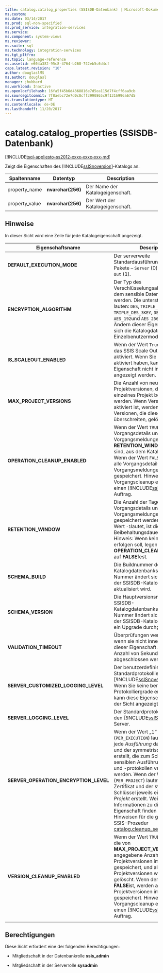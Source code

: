 ```yaml
---
title: catalog.catalog_properties (SSISDB-Datenbank) | Microsoft-Dokumentation
ms.custom: 
ms.date: 03/14/2017
ms.prod: sql-non-specified
ms.prod_service: integration-services
ms.service: 
ms.component: system-views
ms.reviewer: 
ms.suite: sql
ms.technology: integration-services
ms.tgt_pltfrm: 
ms.topic: language-reference
ms.assetid: e604a382-95c8-4764-b268-742eb5c6d4cf
caps.latest.revision: "10"
author: douglaslMS
ms.author: douglasl
manager: jhubbard
ms.workload: Inactive
ms.openlocfilehash: 16fa5f45b6d4368816e7d5ea115d7f4cff6aa9cb
ms.sourcegitcommit: 7f8aebc72e7d0c8cff3990865c9f1316996a67d5
ms.translationtype: HT
ms.contentlocale: de-DE
ms.lasthandoff: 11/20/2017
---
```

# <a name="catalogcatalogproperties-ssisdb-database"></a>catalog.catalog_properties (SSISDB-Datenbank)
[!INCLUDE[tsql-appliesto-ss2012-xxxx-xxxx-xxx-md](../../includes/tsql-appliesto-ss2012-xxxx-xxxx-xxx-md.md)]

  Zeigt die Eigenschaften des [!INCLUDE[ssISnoversion](../../includes/ssisnoversion-md.md)]-Katalogs an.  
  
|Spaltenname|Datentyp|Description|  
|-----------------|---------------|-----------------|  
|property_name|**nvarchar(256)**|Der Name der Katalogeigenschaft.|  
|property_value|**nvarchar(256)**|Der Wert der Katalogeigenschaft.|  
  
## <a name="remarks"></a>Hinweise  
 In dieser Sicht wird eine Zeile für jede Katalogeigenschaft angezeigt.
  
|Eigenschaftsname|Description|  
|-------------------|-----------------|  
|**DEFAULT_EXECUTION_MODE**|Der serverweite Standardausführungsmodus für Pakete – `Server` (0) oder `Scale Out` (1). |
|**ENCRYPTION_ALGORITHM**|Der Typ des Verschlüsselungsalgorithmus, mit dem sensible Daten verschlüsselt werden. Die unterstützten Werte lauten: `DES`, `TRIPLE_DES`, `TRIPLE_DES_3KEY`, `DESX`, `AES_128`, `AES_192`und `AES_256`. Hinweis: Zum Ändern dieser Eigenschaft muss sich die Katalogdatenbank im Einzelbenutzermodus befinden.|
|**IS_SCALEOUT_ENABLED**|Wenn der Wert `True` lautet, wird das SSIS Scale Out-Feature aktiviert. Wenn Sie Scale Out nicht aktiviert haben, kann diese Eigenschaft nicht in der Sicht angezeigt werden.|
|**MAX_PROJECT_VERSIONS**|Die Anzahl von neuen Projektversionen, die für ein einzelnes Projekt beibehalten werden. Wenn Versionscleanup aktiviert ist, werden frühere Versionen, die diese Anzahl überschreiten, gelöscht.|  
|**OPERATION_CLEANUP_ENABLED**|Wenn der Wert `TRUE`ist, werden Vorgangsdetails und Vorgangsmeldungen, die älter als **RETENTION_WINDOW** (Tage) sind, aus dem Katalog gelöscht. Wenn der Wert `FALSE`ist, werden alle Vorgangsdetails und Vorgangsmeldungen im Katalog gespeichert. Hinweis: Das Vorgangscleanup erfolgt durch einen [!INCLUDE[ssNoVersion](../../includes/ssnoversion-md.md)]-Auftrag.|  
|**RETENTION_WINDOW**|Die Anzahl der Tage, für die Vorgangsdetails und Vorgangsmeldungen im Katalog gespeichert werden. Wenn der Wert `-1`lautet, ist die Beibehaltungsdauer unendlich. Hinweis: Wenn kein Cleanup erfolgen soll, legen Sie **OPERATION_CLEANUP_ENABLED** auf **FALSE**fest.|
|**SCHEMA_BUILD**|Die Buildnummer des SSISDB-Katalogdatenbankschemas. Diese Nummer ändert sich, wenn Sie der SSISDB-Katalog erstellt oder aktualisiert wird.|
|**SCHEMA_VERSION**|Die Hauptversionsnummer des SSISDB-Katalogdatenbankschemas. Diese Nummer ändert sich, wenn Sie der SSISDB-Katalog erstellt oder ein Upgrade durchgeführt wird.|
|**VALIDATION_TIMEOUT**|Überprüfungen werden beendet, wenn sie nicht innerhalb der von dieser Eigenschaft angegebenen Anzahl von Sekunden abgeschlossen werden.|  
|**SERVER_CUSTOMIZED_LOGGING_LEVEL**|Der benutzerdefinierte Standardprotokolliergrad für den [!INCLUDE[ssISnoversion](../../includes/ssisnoversion-md.md)]-Server. Wenn Sie keine benutzerdefinierte Protokolliergrade erstellt haben, kann diese Eigenschaft nicht in der Sicht angezeigt werden.|
|**SERVER_LOGGING_LEVEL**|Der Standardprotokolliergrad für den [!INCLUDE[ssISnoversion](../../includes/ssisnoversion-md.md)]-Server.|
|**SERVER_OPERATION_ENCRYPTION_LEVEL**|Wenn der Wert „1“ (`PER_EXECUTION`) lautet, werden für jede *Ausführung* das Zertifikat und der symmetrische Schlüssel erstellt, die zum Schutz von sensiblen Ausführungsparameters und -protokollen verwendet werden. Wenn der Wert „2“ (`PER_PROJECT`) lautet, werden das Zertifikat und der symmetrische Schlüssel jeweils einmal für jedes *Projekt* erstellt. Weitere Informationen zu dieser Eigenschaft finden Sie unter den Hinweisen für die gespeicherte SSIS-Prozedur [catalog.cleanup_server_log](..\system-stored-procedures\catalog-cleanup-server-log.md#remarks).|
|**VERSION_CLEANUP_ENABLED**|Wenn der Wert `TRUE`ist, wird nur die von **MAX_PROJECT_VERSIONS** angegebene Anzahl von Projektversionen im Katalog gespeichert, und alle anderen Projektversionen werden gelöscht. Wenn der Wert **FALSE**ist, werden alle Projektversionen im Katalog gespeichert. Hinweis: Das Vorgangscleanup erfolgt durch einen [!INCLUDE[ssNoVersion](../../includes/ssnoversion-md.md)]-Auftrag.|
|||
  
## <a name="permissions"></a>Berechtigungen  
 Diese Sicht erfordert eine der folgenden Berechtigungen:  
  
-   Mitgliedschaft in der Datenbankrolle **ssis_admin**  
  
-   Mitgliedschaft in der Serverrolle **sysadmin**  
  
  

